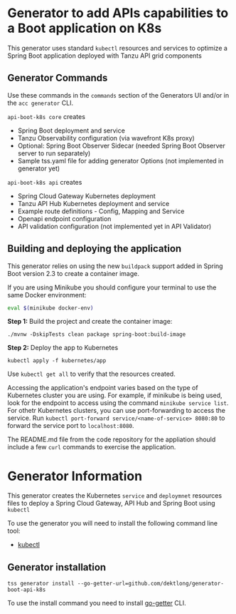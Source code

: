 # Generator to add APIs capabilities to a Boot application on K8s

This generator uses standard ```kubectl``` resources and services to optimize a Spring Boot application deployed with Tanzu API grid components   

## Generator Commands

Use these commands in the ```commands``` section of the Generators UI and/or in the `acc generator` CLI.

`api-boot-k8s core` creates

- Spring Boot deployment and service
- Tanzu Observability configuration (via wavefront K8s proxy)  
- Optional: Spring Boot Observer Sidecar (needed Spring Boot Observer server to run separately)
- Sample tss.yaml file for adding generator Options (not implemented in generator yet)

`api-boot-k8s api` creates

- Spring Cloud Gateway Kubernetes deployment 
- Tanzu API Hub Kubernetes deployment and service 
- Example route definitions - Config, Mapping and Service
- Openapi endpoint configuration
- API validation configuration (not implemented yet in API Validator)


## Building and deploying the application

This generator relies on using the new `buildpack` support added in Spring Boot version 2.3 to create a container image.

If you are using Minikube you should configure your terminal to use the same Docker environment:

```bash
eval $(minikube docker-env)
```

**Step 1:** Build the project and create the container image:

```
./mvnw -DskipTests clean package spring-boot:build-image
```

**Step 2:** Deploy the app to Kubernetes

```
kubectl apply -f kubernetes/app
```

Use `kubectl get all` to verify that the resources created.

Accessing the application's endpoint varies based on the type of Kubernetes cluster you are using.  For example, if minikube is being used, look for the endpoint to access using the command `minikube service list`. For othetr Kubernetes clusters, you can use port-forwarding to access the service. Run `kubectl port-forward service/<name-of-service> 8080:80` to forward the service port to `localhost:8080`.

The README.md file from the code repository for the appliation should include a few `curl` commands to exercise the application.

# Generator Information

This generator creates the Kubernetes `service` and `deploymnet` resources files to deploy a Spring Cloud Gateway, API Hub and Spring Boot using `kubectl`

To use the generator you will need to install the following command line tool:

* [kubectl](https://kubernetes.io/docs/tasks/tools/install-kubectl/)


## Generator installation

```
tss generator install --go-getter-url=github.com/dektlong/generator-boot-api-k8s
```

To use the install command you need to install [go-getter](https://github.com/hashicorp/go-getter#installation-and-usage) CLI.

